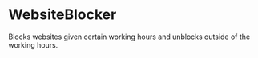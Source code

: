 # WebsiteBlocker

Blocks websites given certain working hours and unblocks outside of the working hours. 
